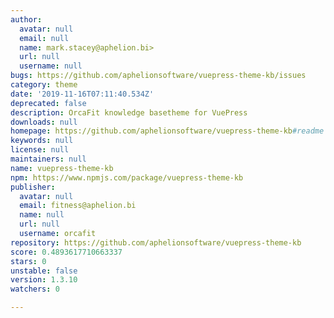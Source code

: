 ```yaml
---
author:
  avatar: null
  email: null
  name: mark.stacey@aphelion.bi>
  url: null
  username: null
bugs: https://github.com/aphelionsoftware/vuepress-theme-kb/issues
category: theme
date: '2019-11-16T07:11:40.534Z'
deprecated: false
description: OrcaFit knowledge basetheme for VuePress
downloads: null
homepage: https://github.com/aphelionsoftware/vuepress-theme-kb#readme
keywords: null
license: null
maintainers: null
name: vuepress-theme-kb
npm: https://www.npmjs.com/package/vuepress-theme-kb
publisher:
  avatar: null
  email: fitness@aphelion.bi
  name: null
  url: null
  username: orcafit
repository: https://github.com/aphelionsoftware/vuepress-theme-kb
score: 0.4893617710663337
stars: 0
unstable: false
version: 1.3.10
watchers: 0

---
```


